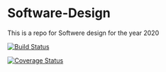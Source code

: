 # Software-Design
This is a repo for Softwere design for the year 2020

[![Build Status](https://travis-ci.com/Coms3-Software-Design/Software-Design.svg?branch=master)](https://travis-ci.com/Coms3-Software-Design/Software-Design)

[![Coverage Status](https://coveralls.io/repos/github/Coms3-Software-Design/CGV-project/badge.svg?branch=master)](https://coveralls.io/github/Coms3-Software-Design/CGV-project?branch=master)

